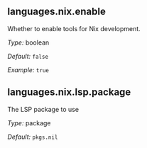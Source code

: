 

[comment]: # (Please add your documentation on top of this line)

## languages\.nix\.enable

Whether to enable tools for Nix development\.



*Type:*
boolean



*Default:*
` false `



*Example:*
` true `



## languages\.nix\.lsp\.package



The LSP package to use



*Type:*
package



*Default:*
` pkgs.nil `
